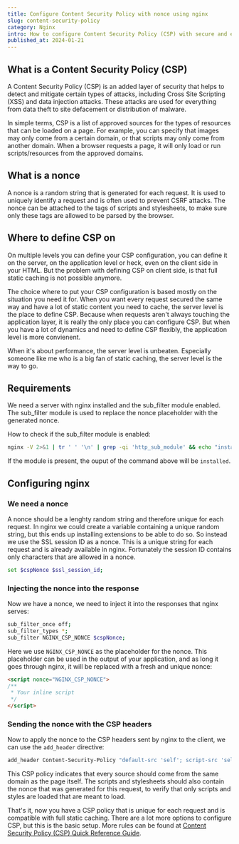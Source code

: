 ```yaml
---
title: Configure Content Security Policy with nonce using nginx
slug: content-security-policy
category: Nginx
intro: How to configure Content Security Policy (CSP) with secure and easy to configure nonces in nginx.
published_at: 2024-01-21
---
```


## What is a Content Security Policy (CSP)

A Content Security Policy (CSP) is an added layer of security that helps to detect and mitigate certain types of attacks, including Cross Site Scripting (XSS) and data injection attacks. These attacks are used for everything from data theft to site defacement or distribution of malware.

In simple terms, CSP is a list of approved sources for the types of resources that can be loaded on a page. For example, you can specify that images may only come from a certain domain, or that scripts may only come from another domain. When a browser requests a page, it will only load or run scripts/resources from the approved domains.

## What is a nonce

A nonce is a random string that is generated for each request. It is used to uniquely identify a request and is often used to prevent CSRF attacks. The nonce can be attached to the tags of scripts and stylesheets, to make sure only these tags are allowed to be parsed by the browser.

## Where to define CSP on

On multiple levels you can define your CSP configuration, you can define it on the server, on the application level or heck, even on the client side in your HTML. But the problem with defining CSP on client side, is that full static caching is not possible anymore.

The choice where to put your CSP configuration is based mostly on the situation you need it for. When you want every request secured the same way and have a lot of static content you need to cache, the server level is the place to define CSP. Because when requests aren't always touching the application layer, it is really the only place you can configure CSP. But when you have a lot of dynamics and need to define CSP flexibly, the application level is more convienent.

When it's about performance, the server level is unbeaten. Especially someone like me who is a big fan of static caching, the server level is the way to go.

## Requirements

We need a server with nginx installed and the sub_filter module enabled. The sub_filter module is used to replace the nonce placeholder with the generated nonce.

How to check if the sub_filter module is enabled:

```bash
nginx -V 2>&1 | tr ' ' '\n' | grep -qi 'http_sub_module' && echo "installed" || echo "not installed"
```

If the module is present, the ouput of the command above will be `installed`.

## Configuring nginx

### We need a nonce

A nonce should be a lenghty random string and therefore unique for each request. In nginx we could create a variable containing a unique random string, but this ends up installing extensions to be able to do so. So instead we use the SSL session ID as a nonce. This is a unique string for each request and is already available in nginx. Fortunately the session ID contains only characters that are allowed in a nonce.

```bash
set $cspNonce $ssl_session_id;
```

### Injecting the nonce into the response

Now we have a nonce, we need to inject it into the responses that nginx serves:

```bash
sub_filter_once off;
sub_filter_types *;
sub_filter NGINX_CSP_NONCE $cspNonce;
```

Here we use `NGINX_CSP_NONCE` as the placeholder for the nonce. This placeholder can be used in the output of your application, and as long it goes through nginx, it will be replaced with a fresh and unique nonce:

```html
<script nonce="NGINX_CSP_NONCE">
/**
 * Your inline script
 */
</script>
```

### Sending the nonce with the CSP headers

Now to apply the nonce to the CSP headers sent by nginx to the client, we can use the `add_header` directive:

```bash
add_header Content-Security-Policy "default-src 'self'; script-src 'self' 'nonce-$cspNonce'; style-src 'self' 'nonce-$cspNonce' always";
```

This CSP policy indicates that every source should come from the same domain as the page itself. The scripts and stylesheets should also contain the nonce that was generated for this request, to verify that only scripts and styles are loaded that are meant to load.

That's it, now you have a CSP policy that is unique for each request and is compatible with full static caching. There are a lot more options to configure CSP, but this is the basic setup. More rules can be found at [Content Security Policy (CSP) Quick Reference Guide](https://content-security-policy.com/).
